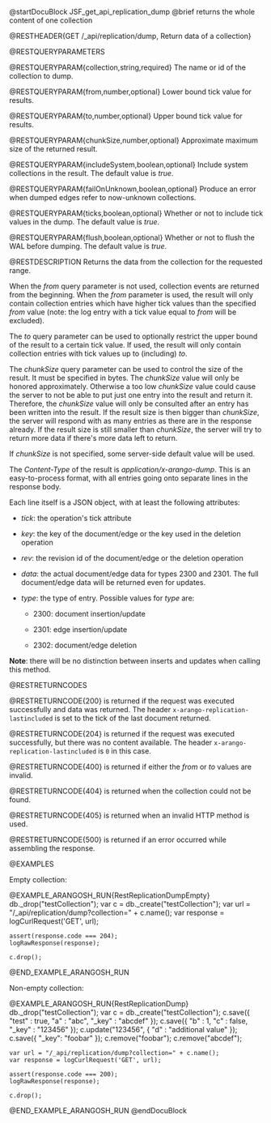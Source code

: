 
@startDocuBlock JSF_get_api_replication_dump
@brief returns the whole content of one collection

@RESTHEADER{GET /_api/replication/dump, Return data of a collection}

@RESTQUERYPARAMETERS

@RESTQUERYPARAM{collection,string,required}
The name or id of the collection to dump.

@RESTQUERYPARAM{from,number,optional}
Lower bound tick value for results.

@RESTQUERYPARAM{to,number,optional}
Upper bound tick value for results.

@RESTQUERYPARAM{chunkSize,number,optional}
Approximate maximum size of the returned result.

@RESTQUERYPARAM{includeSystem,boolean,optional}
Include system collections in the result. The default value is *true*.

@RESTQUERYPARAM{failOnUnknown,boolean,optional}
Produce an error when dumped edges refer to now-unknown collections.

@RESTQUERYPARAM{ticks,boolean,optional}
Whether or not to include tick values in the dump. The default value is *true*.

@RESTQUERYPARAM{flush,boolean,optional}
Whether or not to flush the WAL before dumping. The default value is *true*.

@RESTDESCRIPTION
Returns the data from the collection for the requested range.

When the *from* query parameter is not used, collection events are returned from
the beginning. When the *from* parameter is used, the result will only contain
collection entries which have higher tick values than the specified *from* value
(note: the log entry with a tick value equal to *from* will be excluded).

The *to* query parameter can be used to optionally restrict the upper bound of
the result to a certain tick value. If used, the result will only contain
collection entries with tick values up to (including) *to*.

The *chunkSize* query parameter can be used to control the size of the result.
It must be specified in bytes. The *chunkSize* value will only be honored
approximately. Otherwise a too low *chunkSize* value could cause the server
to not be able to put just one entry into the result and return it.
Therefore, the *chunkSize* value will only be consulted after an entry has
been written into the result. If the result size is then bigger than
*chunkSize*, the server will respond with as many entries as there are
in the response already. If the result size is still smaller than *chunkSize*,
the server will try to return more data if there's more data left to return.

If *chunkSize* is not specified, some server-side default value will be used.

The *Content-Type* of the result is *application/x-arango-dump*. This is an
easy-to-process format, with all entries going onto separate lines in the
response body.

Each line itself is a JSON object, with at least the following attributes:

- *tick*: the operation's tick attribute

- *key*: the key of the document/edge or the key used in the deletion operation

- *rev*: the revision id of the document/edge or the deletion operation

- *data*: the actual document/edge data for types 2300 and 2301. The full
  document/edge data will be returned even for updates.

- *type*: the type of entry. Possible values for *type* are:

  - 2300: document insertion/update

  - 2301: edge insertion/update

  - 2302: document/edge deletion

**Note**: there will be no distinction between inserts and updates when calling this method.

@RESTRETURNCODES

@RESTRETURNCODE{200}
is returned if the request was executed successfully and data was returned. The header
`x-arango-replication-lastincluded` is set to the tick of the last document returned.

@RESTRETURNCODE{204}
is returned if the request was executed successfully, but there was no content available.
The header `x-arango-replication-lastincluded` is `0` in this case.

@RESTRETURNCODE{400}
is returned if either the *from* or *to* values are invalid.

@RESTRETURNCODE{404}
is returned when the collection could not be found.

@RESTRETURNCODE{405}
is returned when an invalid HTTP method is used.

@RESTRETURNCODE{500}
is returned if an error occurred while assembling the response.

@EXAMPLES

Empty collection:

@EXAMPLE_ARANGOSH_RUN{RestReplicationDumpEmpty}
    db._drop("testCollection");
    var c = db._create("testCollection");
    var url = "/_api/replication/dump?collection=" + c.name();
    var response = logCurlRequest('GET', url);

    assert(response.code === 204);
    logRawResponse(response);

    c.drop();
@END_EXAMPLE_ARANGOSH_RUN

Non-empty collection:

@EXAMPLE_ARANGOSH_RUN{RestReplicationDump}
    db._drop("testCollection");
    var c = db._create("testCollection");
    c.save({ "test" : true, "a" : "abc", "_key" : "abcdef" });
    c.save({ "b" : 1, "c" : false, "_key" : "123456" });
    c.update("123456", { "d" : "additional value" });
    c.save({ "_key": "foobar" });
    c.remove("foobar");
    c.remove("abcdef");

    var url = "/_api/replication/dump?collection=" + c.name();
    var response = logCurlRequest('GET', url);

    assert(response.code === 200);
    logRawResponse(response);

    c.drop();
@END_EXAMPLE_ARANGOSH_RUN
@endDocuBlock
